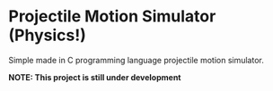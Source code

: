 # Projectile Motion Simulator (Physics!)

Simple made in C programming language projectile motion simulator.

__NOTE: This project is still under development__

